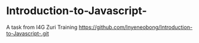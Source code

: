 # Introduction-to-Javascript-
A task from I4G Zuri Training
https://github.com/Inyeneobong/Introduction-to-Javascript-.git
